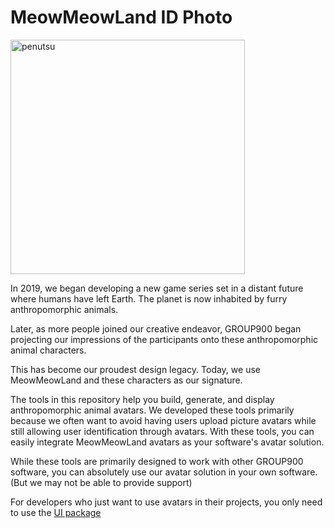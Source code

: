 # MeowMeowLand ID Photo

<img src='https://cdn.jsdelivr.net/npm/@mmd-id/store@latest/dist/other-%233157E1-sober-cat.png' alt='penutsu' width='375' height='375'>

In 2019, we began developing a new game series set in a distant future where humans have left Earth. The planet is now inhabited by furry anthropomorphic animals.

Later, as more people joined our creative endeavor, GROUP900 began projecting our impressions of the participants onto these anthropomorphic animal characters.

This has become our proudest design legacy. Today, we use MeowMeowLand and these characters as our signature.

The tools in this repository help you build, generate, and display anthropomorphic animal avatars. We developed these tools primarily because we often want to avoid having users upload picture avatars while still allowing user identification through avatars. With these tools, you can easily integrate MeowMeowLand avatars as your software's avatar solution.

While these tools are primarily designed to work with other GROUP900 software, you can absolutely use our avatar solution in your own software.(But we may not be able to provide support)

For developers who just want to use avatars in their projects, you only need to use the [UI package](packages/ui/README.md)
